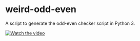 # weird-odd-even
A script to generate the odd-even checker script in Python 3.

[![Watch the video](https://img.youtube.com/vi/Ae007mus9cY/default.jpg)](https://youtu.be/Ae007mus9cY)
